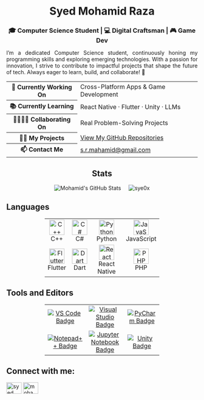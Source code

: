 
<h1 align="center">Syed Mohamid Raza</h1> 
<h3 align="center" style="margin-bottom: 5px;">
  <b>🎓 Computer Science Student | 💻 Digital Craftsman | 🎮 Game Dev</b>
</h3>


<p align="justify">
I’m a dedicated Computer Science student, continuously honing my programming skills and exploring emerging technologies. 
With a passion for innovation, I strive to contribute to impactful projects that shape the future of tech. 
Always eager to learn, build, and collaborate! 🚀
</p>

<table align="center">
    <tr>
      <th>🔭 Currently Working On</th>
      <td>Cross-Platform Apps & Game Development</td>
    </tr>
    <tr>
      <th>📚 Currently Learning</th>
      <td>React Native · Flutter · Unity · LLMs</td>
    </tr>
    <tr>
      <th>🫱🏽‍🫲🏾 Collaborating On</th>
      <td>Real Problem-Solving Projects</td>
    </tr>
    <tr>
      <th>👨‍💻 My Projects</th>
      <td><a href="https://github.com/Sye0x?tab=repositories" target="_blank">View My GitHub Repositories</a></td>
    </tr>
    <tr>
      <th>📫 Contact Me</th>
      <td><a href="mailto:s.r.mahamid@gmail.com">s.r.mahamid@gmail.com</a></td>
    </tr>
  </table>

<!-- GitHub stats from https://github.com/anuraghazra/github-readme-stats -->
<h2 align="center">Stats</h2>
<div align="center" style="display: flex; justify-content: center; gap: 20px; flex-wrap: wrap;">
  <img src="https://github-readme-stats.vercel.app/api?username=Sye0x&show_icons=true&theme=transparent" alt="Mohamid's GitHub Stats" />
  <img src="https://github-readme-streak-stats.herokuapp.com/?user=sye0x&theme=transparent" alt="sye0x" />
</div>


<h2>Languages</h2>
<table style="width: 60%; border-collapse: collapse; border: none; margin: auto;">
  <tr>
    <td align="center" style="border: none;">
      <img src="https://cdn.jsdelivr.net/gh/devicons/devicon/icons/cplusplus/cplusplus-line.svg" width="40px" alt="C++" />
      <br />C++
    </td>
    <td align="center" style="border: none;">
      <img src="https://cdn.jsdelivr.net/gh/devicons/devicon/icons/csharp/csharp-original.svg" width="40px" alt="C#" />
      <br />C#
    </td>
    <td align="center" style="border: none;">
      <img src="https://cdn.jsdelivr.net/gh/devicons/devicon/icons/python/python-plain.svg" width="40px" alt="Python" />
      <br />Python
    </td>
    <td align="center" style="border: none;">
      <img src="https://cdn.jsdelivr.net/gh/devicons/devicon/icons/javascript/javascript-plain.svg" width="40px" alt="JavaScript" />
      <br />JavaScript
    </td>
  </tr>
  <tr>
    <td align="center" style="border: none;">
      <img src="https://cdn.jsdelivr.net/gh/devicons/devicon/icons/flutter/flutter-original.svg" width="40px" alt="Flutter" />
      <br />Flutter
    </td>
    <td align="center" style="border: none;">
      <img src="https://cdn.jsdelivr.net/gh/devicons/devicon/icons/dart/dart-original.svg" width="40px" alt="Dart" />
      <br />Dart
    </td>
    <td align="center" style="border: none;">
      <img src="https://cdn.jsdelivr.net/gh/devicons/devicon/icons/react/react-original.svg" width="40px" alt="React Native" />
      <br />React Native
    </td>
    <td align="center" style="border: none;">
      <img src="https://cdn.jsdelivr.net/gh/devicons/devicon/icons/php/php-original.svg" width="40px" alt="PHP" />
      <br />PHP
    </td>
  </tr>
</table>

<h2>Tools and Editors</h2>

<table style="width: 60%; border-collapse: collapse; border: none; margin: auto;">
  <tr>
    <td align="center" style="border: none;">
      <a href="https://code.visualstudio.com/">
        <img src="https://img.shields.io/badge/Visual_Studio_Code-0078D4?style=for-the-badge&logo=visual%20studio%20code&logoColor=white" alt="VS Code Badge"/>
      </a>
    </td>
    <td align="center" style="border: none;">
      <a href="https://visualstudio.microsoft.com/">
        <img src="https://img.shields.io/badge/Visual_Studio-5C2D91?style=for-the-badge&logo=visual%20studio&logoColor=white" alt="Visual Studio Badge"/>
      </a>
    </td>
    <td align="center" style="border: none;">
      <a href="https://www.jetbrains.com/pycharm/">
        <img src="https://img.shields.io/badge/PyCharm-000000?style=for-the-badge&logo=pycharm&logoColor=white" alt="PyCharm Badge"/>
      </a>
    </td>
  </tr>
  <tr>
    <td align="center" style="border: none;">
      <a href="https://notepad-plus-plus.org/">
        <img src="https://img.shields.io/badge/Notepad++-90E59A.svg?style=for-the-badge&logo=notepad%2B%2B&logoColor=black" alt="Notepad++ Badge"/>
      </a>
    </td>
    <td align="center" style="border: none;">
      <a href="https://jupyter.org/">
        <img src="https://img.shields.io/badge/Jupyter_Notebook-F37626?style=for-the-badge&logo=jupyter&logoColor=white" alt="Jupyter Notebook Badge"/>
      </a>
    </td>
    <td align="center" style="border: none;">
      <a href="https://unity.com/">
        <img src="https://img.shields.io/badge/Unity-100000?style=for-the-badge&logo=unity&logoColor=white" alt="Unity Badge"/>
      </a>
    </td>
  </tr>
</table>

<h2 align="left">Connect with me:</h2>
<p align="left">
<a href="https://linkedin.com/in/syed mohamid raza nadvi" target="blank"><img align="center" src="https://raw.githubusercontent.com/rahuldkjain/github-profile-readme-generator/master/src/images/icons/Social/linked-in-alt.svg" alt="syed mohamid raza nadvi" height="30" width="40" /></a>
<a href="https://www.leetcode.com/mohamid raza" target="blank"><img align="center" src="https://raw.githubusercontent.com/rahuldkjain/github-profile-readme-generator/master/src/images/icons/Social/leet-code.svg" alt="mohamid raza" height="30" width="40" /></a>
</p>
